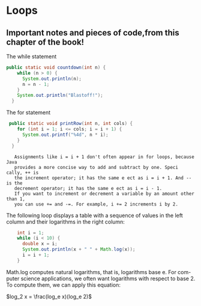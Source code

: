 # Loops
## Important notes and pieces of code,from this chapter of the book!

The while statement

```java
public static void countdown(int n) {
    while (n > 0) {
      System.out.println(n);
      n = n - 1;
    }
    System.out.println("Blastoff!");
  }
```

The for statement

```java
 public static void printRow(int n, int cols) {
    for (int i = 1; i <= cols; i = i + 1) {
      System.out.printf("%4d", n * i);
    }
  }
```

       Assignments like i = i + 1 don't often appear in for loops, because Java
       provides a more concise way to add and subtract by one. Speci cally, ++ is
       the increment operator; it has the same e ect as i = i + 1. And -- is the
       decrement operator; it has the same e ect as i = i - 1.
       If you want to increment or decrement a variable by an amount other than 1,
       you can use += and -=. For example, i += 2 increments i by 2.
       
The following loop displays a table with a sequence of values in the left column and their logarithms in the right column:

```java
    int i = 1;
    while (i < 10) {
      double x = i;
      System.out.println(x + " " + Math.log(x));
      i = i + 1;
    }
```

Math.log computes natural logarithms, that is, logarithms base e. For com-
puter science applications, we often want logarithms with respect to base 2.
To compute them, we can apply this equation:

$log_2 x = \frac(log_e x)(log_e 2)$
